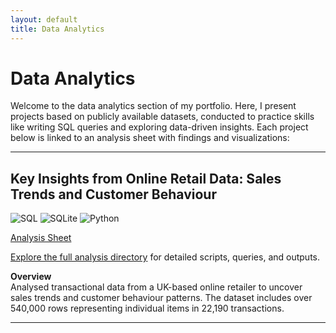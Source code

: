 ```yaml
---
layout: default
title: Data Analytics
---
```

# Data Analytics 

Welcome to the data analytics section of my portfolio. Here, I present projects based on publicly 
available datasets, conducted to practice skills like writing SQL queries and exploring data-driven
insights. Each project below is linked to an analysis sheet with findings and visualizations:

---

## Key Insights from Online Retail Data: Sales Trends and Customer Behaviour  

![SQL](https://img.shields.io/badge/SQL-blue?style=flat&logo=sqlite&logoColor=white) ![SQLite](https://img.shields.io/badge/SQLite-lightblue?style=flat&logo=sqlite&logoColor=white) ![Python](https://img.shields.io/badge/Python-yellow?style=flat&logo=python&logoColor=white)

[Analysis Sheet](https://drive.google.com/file/d/15fcq48UFWZgKCSOzU5jZA74ORUTr1quI/view?usp=sharing)

[Explore the full analysis directory](https://drive.google.com/drive/folders/1z7t9AhRzuYZ0j4FFzr61nKDHvrn4dEtI?usp=sharing) for detailed scripts, queries, and outputs.

**Overview**  
Analysed transactional data from a UK-based online retailer to uncover sales trends and customer 
behaviour patterns. The dataset includes over 540,000 rows representing individual items in 22,190 
transactions. 

---

